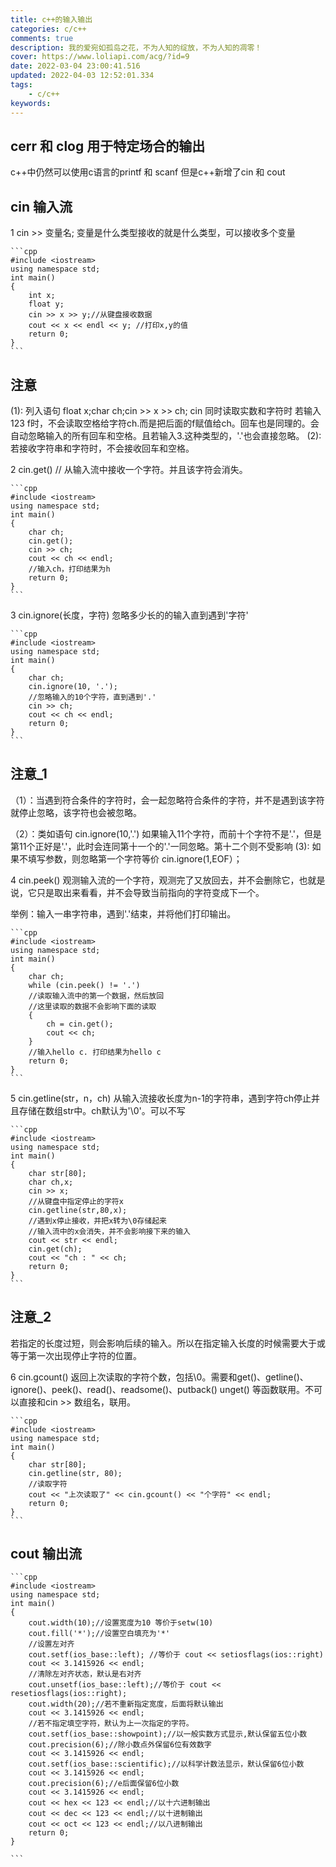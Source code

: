 ```yaml
---
title: c++的输入输出
categories: c/c++
comments: true
description: 我的爱宛如孤岛之花，不为人知的绽放，不为人知的凋零！
cover: https://www.loliapi.com/acg/?id=9
date: 2022-03-04 23:00:41.516
updated: 2022-04-03 12:52:01.334
tags:
    - c/c++
keywords:
---
```


## cerr 和 clog 用于特定场合的输出

c++中仍然可以使用c语言的printf 和 scanf 但是c++新增了cin 和 cout

## cin 输入流

1 cin >> 变量名;   变量是什么类型接收的就是什么类型，可以接收多个变量

    ```cpp
    #include <iostream>
    using namespace std;
    int main()
    {
        int x;
        float y;
        cin >> x >> y;//从键盘接收数据
        cout << x << endl << y; //打印x,y的值
        return 0;
    }
    ```

## 注意

(1): 列入语句 float x;char ch;cin >> x >> ch;
cin 同时读取实数和字符时 若输入 123 f时，不会读取空格给字符ch.而是把后面的f赋值给ch。回车也是同理的。会自动忽略输入的所有回车和空格。且若输入3.这种类型的，'.'也会直接忽略。
(2): 若接收字符串和字符时，不会接收回车和空格。

2 cin.get() // 从输入流中接收一个字符。并且该字符会消失。

    ```cpp
    #include <iostream>
    using namespace std;
    int main()
    {
        char ch;
        cin.get();
        cin >> ch;
        cout << ch << endl;
        //输入ch，打印结果为h
        return 0;
    }
    ```

3 cin.ignore(长度，字符) 忽略多少长的的输入直到遇到'字符'

    ```cpp
    #include <iostream>
    using namespace std;
    int main()
    {
        char ch;
        cin.ignore(10, '.');
        //忽略输入的10个字符，直到遇到'.'
        cin >> ch;
        cout << ch << endl;
        return 0;
    }
    ```

## 注意_1

（1）：当遇到符合条件的字符时，会一起忽略符合条件的字符，并不是遇到该字符就停止忽略，该字符也会被忽略。

（2）：类如语句 cin.ignore(10,'.') 如果输入11个字符，而前十个字符不是'.'，但是第11个正好是'.'，此时会连同第十一个的'.'一同忽略。第十二个则不受影响
 (3): 如果不填写参数，则忽略第一个字符等价 cin.ignore(1,EOF）；

4 cin.peek() 观测输入流的一个字符，观测完了又放回去，并不会删除它，也就是说，它只是取出来看看，并不会导致当前指向的字符变成下一个。

举例：输入一串字符串，遇到'.'结束，并将他们打印输出。

    ```cpp
    #include <iostream>
    using namespace std;
    int main()
    {
        char ch;
        while (cin.peek() != '.')
        //读取输入流中的第一个数据，然后放回
        //这里读取的数据不会影响下面的读取
        {
            ch = cin.get();
            cout << ch;
        }
        //输入hello c. 打印结果为hello c
        return 0;
    }
    ```
5 cin.getline(str，n，ch) 从输入流接收长度为n-1的字符串，遇到字符ch停止并且存储在数组str中。ch默认为'\0'。可以不写

    ```cpp
    #include <iostream>
    using namespace std;
    int main()
    {
        char str[80];
        char ch,x;
        cin >> x;
        //从键盘中指定停止的字符x
        cin.getline(str,80,x);
        //遇到x停止接收，并把x转为\0存储起来
        //输入流中的x会消失，并不会影响接下来的输入
        cout << str << endl;
        cin.get(ch);
        cout << "ch : " << ch;
        return 0;
    }
    ```

## 注意_2

若指定的长度过短，则会影响后续的输入。所以在指定输入长度的时候需要大于或等于第一次出现停止字符的位置。

6 cin.gcount() 返回上次读取的字符个数，包括\0。需要和get()、getline()、ignore()、peek()、read()、readsome()、putback()  unget() 等函数联用。不可以直接和cin >> 数组名，联用。

    ```cpp
    #include <iostream>
    using namespace std;
    int main()
    {
        char str[80];
        cin.getline(str, 80);
        //读取字符
        cout << "上次读取了" << cin.gcount() << "个字符" << endl;
        return 0;
    }
    ```

## cout 输出流

    ```cpp
    #include <iostream>
    using namespace std;
    int main()
    {
        cout.width(10);//设置宽度为10 等价于setw(10)
        cout.fill('*');//设置空白填充为'*'
        //设置左对齐
        cout.setf(ios_base::left); //等价于 cout << setiosflags(ios::right)
        cout << 3.1415926 << endl;
        //清除左对齐状态，默认是右对齐
        cout.unsetf(ios_base::left);//等价于 cout << resetiosflags(ios::right);
        cout.width(20);//若不重新指定宽度，后面将默认输出
        cout << 3.1415926 << endl;
        //若不指定填空字符，默认为上一次指定的字符。
        cout.setf(ios_base::showpoint);//以一般实数方式显示,默认保留五位小数
        cout.precision(6);//除小数点外保留6位有效数字
        cout << 3.1415926 << endl;
        cout.setf(ios_base::scientific);//以科学计数法显示，默认保留6位小数
        cout << 3.1415926 << endl;
        cout.precision(6);//e后面保留6位小数
        cout << 3.1415926 << endl;
        cout << hex << 123 << endl;//以十六进制输出
        cout << dec << 123 << endl;//以十进制输出
        cout << oct << 123 << endl;//以八进制输出
        return 0;
    }

    ```
